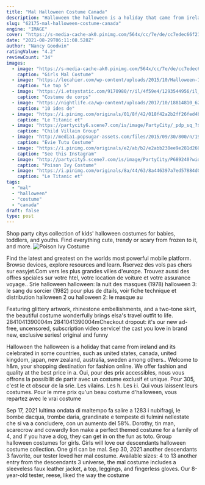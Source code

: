 ```yaml
---
title: "Mal Halloween Costume Canada"
description: "Halloween the halloween is a holiday that came from ireland and its celebrated in some countries, such as united states, canada, united kingdom, japan, new zealand, australia, sweden among others."
slug: "62175-mal-halloween-costume-canada"
engine: "IMAGE"
cover: "https://s-media-cache-ak0.pinimg.com/564x/cc/7e/de/cc7edec66f21f23f7753a274ab53c8c5.jpg"
date: "2021-08-29T06:11:08.528Z"
author: "Nancy Goodwin"
ratingValue: "4.2"
reviewCount: "34"
images:
  - image: "https://s-media-cache-ak0.pinimg.com/564x/cc/7e/de/cc7edec66f21f23f7753a274ab53c8c5.jpg"
    caption: "Girls Mal Costume"
  - image: "https://lecahier.com/wp-content/uploads/2015/10/Halloween-1.jpg"
    caption: "Le top 5"
  - image: "https://i.etsystatic.com/9170980/r/il/4f59e4/1293544956/il_fullxfull.1293544956_sbvn.jpg"
    caption: "Costume de corps"
  - image: "https://nightlife.ca/wp-content/uploads/2017/10/18814810_626842887510735_1592992568186630618_o.jpg"
    caption: "10 ides de"
  - image: "https://i.pinimg.com/originals/01/8f/42/018f42a2b2ff26fed4ba74620b5a22b6.jpg"
    caption: "Le Titanic et"
  - image: "https://partycity6.scene7.com/is/image/PartyCity/_pdp_sq_?$_1000x1000_$&$product=PartyCity/G836347"
    caption: "Child Villain Group"
  - image: "http://media1.popsugar-assets.com/files/2015/09/30/800/n/1922398/e31aeb940d2b1ea7_il_570xN.841859019_apfpwTbyLb.xxxlarge/i/Evie-Tutu-Costume.jpg"
    caption: "Evie Tutu Costume"
  - image: "https://i.pinimg.com/originals/e2/ab/b2/e2abb238ee9e281d260409c9aa39e3cc.jpg"
    caption: "See this Instagram"
  - image: "http://partycity5.scene7.com/is/image/PartyCity/P689240?wid=400"
    caption: "Poison Ivy Costume"
  - image: "https://i.pinimg.com/originals/8a/44/63/8a446397a7ed57884d0cd4024470b71c.jpg"
    caption: "Le Titanic et"
tags:
  - "mal"
  - "halloween"
  - "costume"
  - "canada"
draft: false
type: post
---
```


Shop party citys collection of kids' halloween costumes for babies, toddlers, and youths. Find everything cute, trendy or scary from frozen to it, and more.
![Poison Ivy Costume](http://partycity5.scene7.com/is/image/PartyCity/P689240?wid=400 "Poison Ivy Costume")

Find the latest and greatest on the worlds most powerful mobile platform. Browse devices, explore resources and learn. Rservez des vols pas chers sur easyjet.Com vers les plus grandes villes d&#39;europe. Trouvez aussi des offres spciales sur votre htel, votre location de voiture et votre assurance voyage.. Srie halloween halloween: la nuit des masques (1978) halloween 3: le sang du sorcier (1982) pour plus de dtails, voir fiche technique et distribution halloween 2 ou halloween 2: le masque au
<!--inArticleAds-->

<!--galleryOne-->

Featuring glittery artwork, rhinestone embellishments, and a two-tone skirt, the beautiful costume wonderfully brings elsa's travel outfit to life. 2841041390004m 2841041390004mCheckout dropout: it's our new ad-free, uncensored, subscription video service! the cast you love in brand new, exclusive series! original and funny
<!--inArticleAds-->

<!--galleryTwo-->

Halloween the halloween is a holiday that came from ireland and its celebrated in some countries, such as united states, canada, united kingdom, japan, new zealand, australia, sweden among others.. Welcome to h&m, your shopping destination for fashion online. We offer fashion and quality at the best price in a. Oui, pour des prix accessibles, nous vous offrons la possibilit de partir avec un costume exclusif et unique. Pour 305, c'est le ct obscur de la srie. Les vilains. Les h. Les i:i. Qui vous laissent leurs costumes. Pour le mme prix qu'un beau costume d'halloween, vous repartez avec le vrai costume
<!--galleryThree-->

Sep 17, 2021 lultima ondata di maltempo fa salire a 1283 i nubifragi, le bombe dacqua, trombe daria, grandinate e tempeste di fulmini nellestate che si va a concludere, con un aumento del 58%. Dorothy, tin man, scarecrow and cowardly lion make a perfect themed costume for a family of 4, and if you have a dog, they can get in on the fun as toto. Group halloween costumes for girls. Girls will love our descendants halloween costume collection. One girl can be mal. Sep 30, 2021 another descendants 3 favorite, our tester loved her mal costume. Available sizes: 4 to 13 another entry from the descendants 3 universe, the mal costume includes a sleeveless faux leather jacket, a top, leggings, and fingerless gloves. Our 8-year-old tester, reese, liked the way the costume